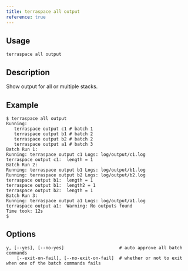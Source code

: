 ```yaml
---
title: terraspace all output
reference: true
---
```


## Usage

    terraspace all output

## Description

Show output for all or multiple stacks.

## Example

    $ terraspace all output
    Running:
       terraspace output c1 # batch 1
       terraspace output b1 # batch 2
       terraspace output b2 # batch 2
       terraspace output a1 # batch 3
    Batch Run 1:
    Running: terraspace output c1 Logs: log/output/c1.log
    terraspace output c1:  length = 1
    Batch Run 2:
    Running: terraspace output b1 Logs: log/output/b1.log
    Running: terraspace output b2 Logs: log/output/b2.log
    terraspace output b1:  length = 1
    terraspace output b1:  length2 = 1
    terraspace output b2:  length = 1
    Batch Run 3:
    Running: terraspace output a1 Logs: log/output/a1.log
    terraspace output a1:  Warning: No outputs found
    Time took: 12s
    $


## Options

```
y, [--yes], [--no-yes]                     # auto approve all batch commands
    [--exit-on-fail], [--no-exit-on-fail]  # whether or not to exit when one of the batch commands fails
```

